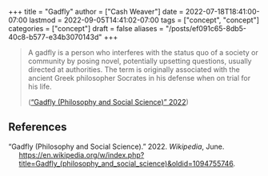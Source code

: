 +++
title = "Gadfly"
author = ["Cash Weaver"]
date = 2022-07-18T18:41:00-07:00
lastmod = 2022-09-05T14:41:02-07:00
tags = ["concept", "concept"]
categories = ["concept"]
draft = false
aliases = "/posts/ef091c65-8db5-40c8-b577-e34b3070143d"
+++

> A gadfly is a person who interferes with the status quo of a society or community by posing novel, potentially upsetting questions, usually directed at authorities. The term is originally associated with the ancient Greek philosopher Socrates in his defense when on trial for his life.
>
> (<a href="#citeproc_bib_item_1">“Gadfly (Philosophy and Social Science)” 2022</a>)

## References

<style>.csl-entry{text-indent: -1.5em; margin-left: 1.5em;}</style><div class="csl-bib-body">
  <div class="csl-entry"><a id="citeproc_bib_item_1"></a>“Gadfly (Philosophy and Social Science).” 2022. <i>Wikipedia</i>, June. <a href="https://en.wikipedia.org/w/index.php?title=Gadfly_(philosophy_and_social_science)&oldid=1094755746">https://en.wikipedia.org/w/index.php?title=Gadfly_(philosophy_and_social_science)&#38;oldid=1094755746</a>.</div>
</div>
